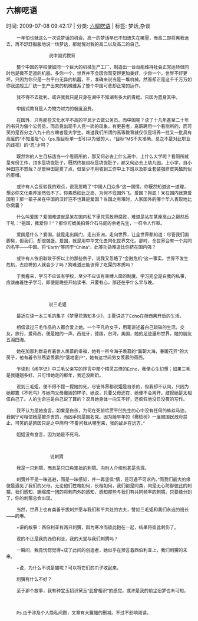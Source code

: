 
<h2>六柳呓语</h2>

<span class="time SG_txtc">时间: 2009-07-08 09:42:17 | 分类: [六柳呓语](./BlogClass_六柳呓语.md) | 标签: 梦话,杂谈</span>
<!--
<table>
    <tbody>
        <tr>
            <td>时间: 2009-07-08 09:42:17</td>
            <td>分类: [六柳呓语](./BlogClass_六柳呓语.md) </td>
            <td> 标签: 梦话,杂谈 </td>
        </tr>
    </tbody>
</table>
-->
<div class="articalContent" id="sina_keyword_ad_area2">
<p style="TexT-inDenT: 2em"><font style="FonT-siZe: 12px">一年怕也就这么一次说梦话的机会。高一的梦话早已不知遗失在哪里，而高二即将离我远去，再不舒舒服服地说一场梦话，那就愧对我的高二以及高二的自己。</font></p>
<p style="TexT-inDenT: 2em"><font style="FonT-siZe: 12px"> <wbr/> <wbr/> <wbr/> <wbr/> <wbr/> <wbr/> <wbr/> <wbr/> <wbr/> <wbr/> <wbr/> <wbr/> <wbr/> <wbr/> <wbr/> <wbr/> <wbr/> <wbr/> <wbr/> <wbr/> <wbr/> <wbr/> <wbr/> <wbr/> <wbr/>
 <wbr/>说中国式教育</font></p>
<p style="TexT-inDenT: 2em"><font style="FonT-siZe: 12px">整个中国的学校便如同一个巨大的机械生产工厂，制造出一台台能维持社会正常运转但同时也是微不足道的机器。多你一个，世界并不会因你而变得更加美好，少你一个，世界不好更坏。只因为你只是一台平白无异的机器，不，准确来说当是一堆机械。然而却正是这千千万万如你我这般工厂统一生产出来的机械维系了整个中国可悲却正常的运作。</font></p>
<p style="TexT-inDenT: 2em"><font style="FonT-siZe: 12px">我不得不去批判。或许我我只是只身在湖中不知湖有多大的青蛙。只因为置身其中。</font></p>
<p style="TexT-inDenT: 2em"><font style="FonT-siZe: 12px">中国式教育是人力物力财力的极度浪费。</font></p>
<p style="TexT-inDenT: 2em"><font style="FonT-siZe: 12px">在国外，只有那些文化水平不高的平民才去做公务员。而中国呢？读了十几年甚至二十年的书只为做个公务员，而且竟出现千人竞一岗的现象。有更甚者，高薪聘用一个看厕所的，而可笑的是百分之八九十的应聘者是大学生。难道我们所谓的高等教育就仅仅是培养一批又一批具有高度的“不知羞耻”心（ps.指目标单一却引以为傲的人，“目标”MS不太准确，总之不是对此职业的歧视）的“忍”才吗？</font></p>
<p style="TexT-inDenT: 2em"><font style="FonT-siZe: 12px">既然你的人生目标适当一个看厕所的，那又何必去上什么高中，上什么大学呢？看厕所就是有份工作，顶多是填饱肚子。既然终极目标是填饱肚子，那又何必去上幼儿园，上小学，自小种田岂不悠哉？尽管种田是累了点，但至少不用收到工作中上下班以及职业套装强挤皮笑酷刑似的束缚。</font></p>
<p style="TexT-inDenT: 2em"><font style="FonT-siZe: 12px">或许有人会反驳我的观点，说我忽略了“中国人口众多”这一国情。你既然知道这一道理，想必你文化素养定然低不了。你素质如此之高，为何不往国外飞。爱国？狗屁！呆在国内就算爱国啦？那一辈子呆在中国的汉奸岂不也算是爱国？当国之有难时，人家国外的哪个华人表现地比你窝囊？</font></p>
<p style="TexT-inDenT: 2em"><font style="FonT-siZe: 12px">什么叫爱国？爱国难道就是呆在国内私下里咒骂政府腐败，难道是站在某座高山之巅然后干吼：“祖国，我爱你！”？那你可媲美拍蒋介石马屁的余老先生，一样令人作呕。</font></p>
<p style="TexT-inDenT: 2em"><font style="FonT-siZe: 12px">爱国是什么？爱国，就是走出国门，走出亚洲，走向世界，让全世界都知道：尽管我们国脚臭，但我们，却很强盛。爱国，就是用中华文化去同化世界文化。那时，全世界会有一个共同的名字——中国。将“Earth”等同于“China”，此等功勋难道比你挤在国内强？</font></p>
<p style="TexT-inDenT: 2em"><font style="FonT-siZe: 12px">或许有人依旧耿耿于怀以上的那些例子，说我又忽略了“金融危机”这一事实。世界不发生危机，去应聘的人就会少了吗？狗难道还能该得了吃屎的本质吗？</font></p>
<p style="TexT-inDenT: 2em"><font style="FonT-siZe: 12px">于我看来，学习不应该有学校，至少不应该有束缚人面的制度。学习完全是自我的私事，应该由着性子学习，即便是晚些开始读书，只要有心，那还在乎什么早与晚。</font></p>
<p style="TexT-inDenT: 2em"><font style="FonT-siZe: 12px"> <wbr/></font></p>
<p style="TexT-inDenT: 2em"><font style="FonT-siZe: 12px"> <wbr/> <wbr/> <wbr/> <wbr/> <wbr/> <wbr/> <wbr/> <wbr/> <wbr/> <wbr/> <wbr/> <wbr/> <wbr/> <wbr/> <wbr/> <wbr/> <wbr/> <wbr/> <wbr/> <wbr/> <wbr/> <wbr/> <wbr/> <wbr/> <wbr/> <wbr/>
说三毛姐</font></p>
<p style="TexT-inDenT: 2em"><font style="FonT-siZe: 12px">最近在读一本三毛的集子《梦里花落知多少》，主要讲述了Echo在荷西离开后的生活。</font></p>
<p style="TexT-inDenT: 2em"><font style="FonT-siZe: 12px">相信读过三毛作品的人都会爱上她。一个平凡的女子，用笔讲述着自己琐碎的生活。交友，旅行，爱荷西，便是她的一声。西班牙，德国，台湾，美国，她的足迹遍布世界，她的朋友五湖四海。</font></p>
<p style="TexT-inDenT: 2em"><font style="FonT-siZe: 12px">她在加那利群岛有着世人羡慕的幸福，她有一所令海子羡慕的“面朝大海，春暖花开”的大房子，他有着令孙燕姿羡慕的“落地窗户”，她有这世间男女羡慕的荷西。</font></p>
<p style="TexT-inDenT: 2em"><font style="FonT-siZe: 12px">乍读到《闹学记》中三毛父亲写的序言中那个精灵古怪的Echo，我便心生幻想：如果三毛是我姐姐多好。只可惜她走的那年，我还没断奶。</font></p>
<p style="TexT-inDenT: 2em"><font style="FonT-siZe: 12px">说到三毛姐，便不得不提一提她的死。尽管外界都说姐是自杀的，但我却不认同，只因为她那篇《不死鸟》与她向父母撒娇的样子。她说，只要父母还在，她便不会离开。歧视她是太相信自己了。人的生命岂是自己说了算的？况且她身体一向又不好，还疯狂地没日没夜的写作。</font></p>
<p style="TexT-inDenT: 2em"><font style="FonT-siZe: 12px">我不认为是她食言。如果是自杀，为何在死前给贾平凹先生的心中没有任何的蛛丝马迹。我倒宁可相信她是被杀害的，而凶手则是国名党。因为她早年的《橄榄树》一度被国民政府禁止，可笑的是原因只是之中两句“不要问我从哪里来，我的故乡在远方。”</font></p>
<p style="TexT-inDenT: 2em"><font style="FonT-siZe: 12px">姐姐没有食言，因为她是不死鸟。</font></p>
<p style="TexT-inDenT: 2em"><font style="FonT-siZe: 12px"> <wbr/></font></p>
<p style="TexT-inDenT: 2em"><font style="FonT-siZe: 12px"> <wbr/> <wbr/> <wbr/> <wbr/> <wbr/> <wbr/> <wbr/> <wbr/> <wbr/> <wbr/> <wbr/> <wbr/> <wbr/> <wbr/> <wbr/> <wbr/> <wbr/> <wbr/> <wbr/> <wbr/> <wbr/> <wbr/> <wbr/> <wbr/> <wbr/>
 <wbr/> 说刺猬</font></p>
<p style="TexT-inDenT: 2em"><font style="FonT-siZe: 12px">我是一只刺猬，而且是只口角笨拙的刺猬。向别人介绍也甚是含混。</font></p>
<p style="TexT-inDenT: 2em"><font style="FonT-siZe: 12px">刺猬并不是一味逃避，而是一味感知，并一再坚信“情，是可遇不可求的。”而我们最大的缘便是遇见了我们的父母。无论他们性格如何，长相如何，我们都是同类，同是无心防御彼此的刺猬。我们感知，蜷缩成一团的将刺向外的感知，感知那些与我们有共同频率的刺猬。只要缘分到了，你的刺猬总会出现。</font></p>
<p style="TexT-inDenT: 2em"><font style="FonT-siZe: 12px">当然，世界上也有类善于拔刺并愿与我们和平共处的农夫，譬如三毛姐和我们永远的班长——韵琳。</font></p>
<p style="TexT-inDenT: 2em"><font style="FonT-siZe: 12px">+讲的故事：西伯利亚有两只刺猬，因为寒冷而彼此抱在一起，结果将彼此刺伤了。</font></p>
<p style="TexT-inDenT: 2em"><font style="FonT-siZe: 12px">说的不正是我的西伯利亚，我的天堂与我们刺猬吗？</font></p>
<p style="TexT-inDenT: 2em"><font style="FonT-siZe: 12px">一瞬间，我竟恍惚觉得+成了此间的创造者，她似乎在预言着西伯利亚上，我们刺猬的未来。</font></p>
<p style="TexT-inDenT: 2em"><font style="FonT-siZe: 12px">+说，为什么不说是猫呢？可以将它们的爪子收起来。</font></p>
<p style="TexT-inDenT: 2em"><font style="FonT-siZe: 12px">刺猬有什么不好？</font></p>
<p style="TexT-inDenT: 2em"><font style="FonT-siZe: 12px">至于那个故事，我有种宝玉初识黛玉“此曾相识”的感觉。或许是我的前尘旧梦也未可知。</font></p>
<p style="TexT-inDenT: 2em"><font style="FonT-siZe: 12px"> <wbr/></font></p>
<p style="TexT-inDenT: 2em"><font style="FonT-siZe: 12px">Ps.由于涉及个人隐私问题，文章有大篇幅的删减。不过不影响阅读。</font></p>
</div>
